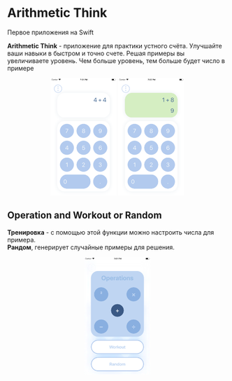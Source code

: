 # Arithmetic Think
Первое приложения на Swift

**Arithmetic Think** - приложение для практики устного счёта. Улучшайте ваши навыки в быстром и точно счете.  Решая примеры вы увеличиваете уровень. Чем больше уровень, тем больше будет число в примере

<p align="center">
  <img src="https://github.com/Serfodi/Mathematics/blob/main/ScreenPreview/main.png" alt="" width="30%" />
  <img src="https://github.com/Serfodi/Mathematics/blob/main/ScreenPreview/correct%20answer.png" alt="" width="30%" />
</p>


## Operation and Workout or Random
**Тренировка** - с помощью этой функции можно настроить числа для примера. <br>
**Рандом**, генерирует случайные примеры для решения. 
<p align="center">
<img src="https://github.com/Serfodi/Mathematics/blob/main/ScreenPreview/operation.png" alt="drawing" width="30%"/>
</p>
